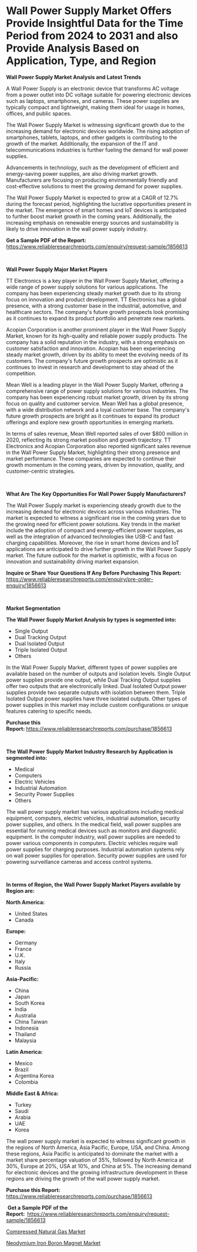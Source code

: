 <p><h1>Wall Power Supply Market Offers Provide Insightful Data for the Time Period from 2024 to 2031 and also Provide Analysis Based on Application, Type, and Region</h1></p><p><strong>Wall Power Supply Market Analysis and Latest Trends</strong></p>
<p><p>A Wall Power Supply is an electronic device that transforms AC voltage from a power outlet into DC voltage suitable for powering electronic devices such as laptops, smartphones, and cameras. These power supplies are typically compact and lightweight, making them ideal for usage in homes, offices, and public spaces.</p><p>The Wall Power Supply Market is witnessing significant growth due to the increasing demand for electronic devices worldwide. The rising adoption of smartphones, tablets, laptops, and other gadgets is contributing to the growth of the market. Additionally, the expansion of the IT and telecommunications industries is further fueling the demand for wall power supplies.</p><p>Advancements in technology, such as the development of efficient and energy-saving power supplies, are also driving market growth. Manufacturers are focusing on producing environmentally friendly and cost-effective solutions to meet the growing demand for power supplies.</p><p>The Wall Power Supply Market is expected to grow at a CAGR of 12.7% during the forecast period, highlighting the lucrative opportunities present in the market. The emergence of smart homes and IoT devices is anticipated to further boost market growth in the coming years. Additionally, the increasing emphasis on renewable energy sources and sustainability is likely to drive innovation in the wall power supply industry.</p></p>
<p><strong>Get a Sample PDF of the Report:&nbsp;</strong> <a href="https://www.reliableresearchreports.com/enquiry/request-sample/1856613">https://www.reliableresearchreports.com/enquiry/request-sample/1856613</a></p>
<p>&nbsp;</p>
<p><strong>Wall Power Supply Major Market Players</strong></p>
<p><p>TT Electronics is a key player in the Wall Power Supply Market, offering a wide range of power supply solutions for various applications. The company has been experiencing steady market growth due to its strong focus on innovation and product development. TT Electronics has a global presence, with a strong customer base in the industrial, automotive, and healthcare sectors. The company's future growth prospects look promising as it continues to expand its product portfolio and penetrate new markets.</p><p>Acopian Corporation is another prominent player in the Wall Power Supply Market, known for its high-quality and reliable power supply products. The company has a solid reputation in the industry, with a strong emphasis on customer satisfaction and innovation. Acopian has been experiencing steady market growth, driven by its ability to meet the evolving needs of its customers. The company's future growth prospects are optimistic as it continues to invest in research and development to stay ahead of the competition.</p><p>Mean Well is a leading player in the Wall Power Supply Market, offering a comprehensive range of power supply solutions for various industries. The company has been experiencing robust market growth, driven by its strong focus on quality and customer service. Mean Well has a global presence, with a wide distribution network and a loyal customer base. The company's future growth prospects are bright as it continues to expand its product offerings and explore new growth opportunities in emerging markets.</p><p>In terms of sales revenue, Mean Well reported sales of over $800 million in 2020, reflecting its strong market position and growth trajectory. TT Electronics and Acopian Corporation also reported significant sales revenue in the Wall Power Supply Market, highlighting their strong presence and market performance. These companies are expected to continue their growth momentum in the coming years, driven by innovation, quality, and customer-centric strategies.</p></p>
<p>&nbsp;</p>
<p><strong>What Are The Key Opportunities For Wall Power Supply Manufacturers?</strong></p>
<p><p>The Wall Power Supply market is experiencing steady growth due to the increasing demand for electronic devices across various industries. The market is expected to witness a significant rise in the coming years due to the growing need for efficient power solutions. Key trends in the market include the adoption of compact and energy-efficient power supplies, as well as the integration of advanced technologies like USB-C and fast charging capabilities. Moreover, the rise in smart home devices and IoT applications are anticipated to drive further growth in the Wall Power Supply market. The future outlook for the market is optimistic, with a focus on innovation and sustainability driving market expansion.</p></p>
<p><strong>Inquire or Share Your Questions If Any Before Purchasing This Report:</strong> <a href="https://www.reliableresearchreports.com/enquiry/pre-order-enquiry/1856613">https://www.reliableresearchreports.com/enquiry/pre-order-enquiry/1856613</a></p>
<p>&nbsp;</p>
<p><strong>Market Segmentation</strong></p>
<p><strong>The Wall Power Supply Market Analysis by types is segmented into:</strong></p>
<p><ul><li>Single Output</li><li>Dual Tracking Output</li><li>Dual Isolated Output</li><li>Triple Isolated Output</li><li>Others</li></ul></p>
<p><p>In the Wall Power Supply Market, different types of power supplies are available based on the number of outputs and isolation levels. Single Output power supplies provide one output, while Dual Tracking Output supplies offer two outputs that are electronically linked. Dual Isolated Output power supplies provide two separate outputs with isolation between them. Triple Isolated Output power supplies have three isolated outputs. Other types of power supplies in this market may include custom configurations or unique features catering to specific needs.</p></p>
<p><strong>Purchase this Report:&nbsp;</strong><a href="https://www.reliableresearchreports.com/purchase/1856613">https://www.reliableresearchreports.com/purchase/1856613</a></p>
<p>&nbsp;</p>
<p><strong>The Wall Power Supply Market Industry Research by Application is segmented into:</strong></p>
<p><ul><li>Medical</li><li>Computers</li><li>Electric Vehicles</li><li>Industrial Automation</li><li>Security Power Supplies</li><li>Others</li></ul></p>
<p><p>The wall power supply market has various applications including medical equipment, computers, electric vehicles, industrial automation, security power supplies, and others. In the medical field, wall power supplies are essential for running medical devices such as monitors and diagnostic equipment. In the computer industry, wall power supplies are needed to power various components in computers. Electric vehicles require wall power supplies for charging purposes. Industrial automation systems rely on wall power supplies for operation. Security power supplies are used for powering surveillance cameras and access control systems.</p></p>
<p>&nbsp;</p>
<p><strong>In terms of Region, the Wall Power Supply Market Players available by Region are:</strong></p>
<p>
    <p> <strong> North America: </strong>
        <ul>
            <li>United States</li>
            <li>Canada</li>
        </ul>
        </p> 
    <p> <strong> Europe: </strong>
        <ul>
            <li>Germany</li>
            <li>France</li>
            <li>U.K.</li>
            <li>Italy</li>
            <li>Russia</li>
        </ul>
        </p> 
    <p> <strong> Asia-Pacific: </strong>
        <ul>
            <li>China</li>
            <li>Japan</li>
            <li>South Korea</li>
            <li>India</li>
            <li>Australia</li>
            <li>China Taiwan</li>
            <li>Indonesia</li>
            <li>Thailand</li>
            <li>Malaysia</li>
        </ul>
        </p> 
    <p> <strong> Latin America: </strong>
        <ul>
            <li>Mexico</li>
            <li>Brazil</li>
            <li>Argentina Korea</li>
            <li>Colombia</li>
        </ul>
        </p> 
    <p> <strong> Middle East & Africa: </strong>
        <ul>
            <li>Turkey</li>
            <li>Saudi</li>
            <li>Arabia</li>
            <li>UAE</li>
            <li>Korea</li>
        </ul>
    </p>
    </p>
<p><p>The wall power supply market is expected to witness significant growth in the regions of North America, Asia Pacific, Europe, USA, and China. Among these regions, Asia Pacific is anticipated to dominate the market with a market share percentage valuation of 35%, followed by North America at 30%, Europe at 20%, USA at 10%, and China at 5%. The increasing demand for electronic devices and the growing infrastructure development in these regions are driving the growth of the wall power supply market.</p></p>
<p><strong>Purchase this Report: </strong><a href="https://www.reliableresearchreports.com/purchase/1856613">https://www.reliableresearchreports.com/purchase/1856613</a></p>
<p>&nbsp;<strong>Get a Sample PDF of the Report:&nbsp;&nbsp;</strong><a href="https://www.reliableresearchreports.com/enquiry/request-sample/1856613">https://www.reliableresearchreports.com/enquiry/request-sample/1856613</a></p>
<p><strong></strong></p>
<p><p><a href="https://github.com/CliffMedina6/Market-Research-Report-List-4/blob/main/compressed-natural-gas-market.md">Compressed Natural Gas Market</a></p><p><a href="https://eight-handstand-8fb.notion.site/Neodymium-Iron-Boron-Magnet-Market-with-the-goal-of-estimating-the-market-size-and-future-growth-pot-ef2f4666e73f4d3d976346d320a546d0">Neodymium Iron Boron Magnet Market</a></p></p>